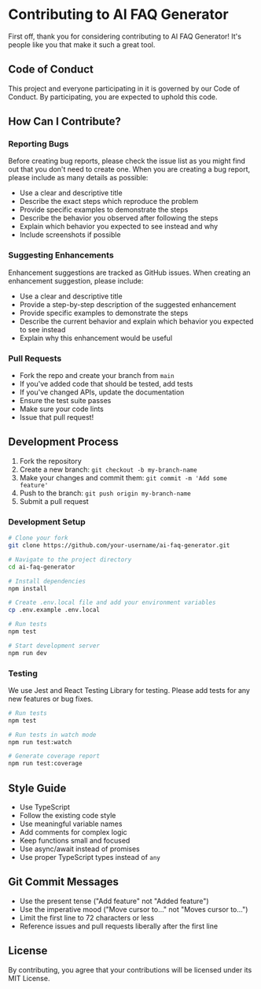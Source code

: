 # Contributing to AI FAQ Generator

First off, thank you for considering contributing to AI FAQ Generator! It's people like you that make it such a great tool.

## Code of Conduct

This project and everyone participating in it is governed by our Code of Conduct. By participating, you are expected to uphold this code.

## How Can I Contribute?

### Reporting Bugs

Before creating bug reports, please check the issue list as you might find out that you don't need to create one. When you are creating a bug report, please include as many details as possible:

- Use a clear and descriptive title
- Describe the exact steps which reproduce the problem
- Provide specific examples to demonstrate the steps
- Describe the behavior you observed after following the steps
- Explain which behavior you expected to see instead and why
- Include screenshots if possible

### Suggesting Enhancements

Enhancement suggestions are tracked as GitHub issues. When creating an enhancement suggestion, please include:

- Use a clear and descriptive title
- Provide a step-by-step description of the suggested enhancement
- Provide specific examples to demonstrate the steps
- Describe the current behavior and explain which behavior you expected to see instead
- Explain why this enhancement would be useful

### Pull Requests

- Fork the repo and create your branch from `main`
- If you've added code that should be tested, add tests
- If you've changed APIs, update the documentation
- Ensure the test suite passes
- Make sure your code lints
- Issue that pull request!

## Development Process

1. Fork the repository
2. Create a new branch: `git checkout -b my-branch-name`
3. Make your changes and commit them: `git commit -m 'Add some feature'`
4. Push to the branch: `git push origin my-branch-name`
5. Submit a pull request

### Development Setup

```bash
# Clone your fork
git clone https://github.com/your-username/ai-faq-generator.git

# Navigate to the project directory
cd ai-faq-generator

# Install dependencies
npm install

# Create .env.local file and add your environment variables
cp .env.example .env.local

# Run tests
npm test

# Start development server
npm run dev
```

### Testing

We use Jest and React Testing Library for testing. Please add tests for any new features or bug fixes.

```bash
# Run tests
npm test

# Run tests in watch mode
npm run test:watch

# Generate coverage report
npm run test:coverage
```

## Style Guide

- Use TypeScript
- Follow the existing code style
- Use meaningful variable names
- Add comments for complex logic
- Keep functions small and focused
- Use async/await instead of promises
- Use proper TypeScript types instead of `any`

## Git Commit Messages

- Use the present tense ("Add feature" not "Added feature")
- Use the imperative mood ("Move cursor to..." not "Moves cursor to...")
- Limit the first line to 72 characters or less
- Reference issues and pull requests liberally after the first line

## License

By contributing, you agree that your contributions will be licensed under its MIT License.
